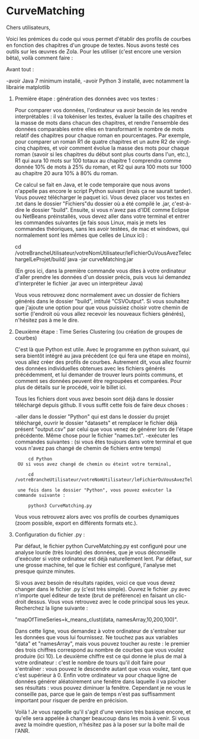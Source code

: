 # CurveMatching


Chers utilisateurs,

Voici les prémices du code qui vous permet d'établir des profils de courbes en fonction des chapitres d'un groupe de textes. Nous avons testé ces outils sur les œuvres de Zola. Pour les utiliser (c'est encore une version bêta), voilà comment faire :

Avant tout :

   -avoir Java 7 minimum installé,
   -avoir Python 3 installé, avec notamment la librairie matplotlib

1. Première étape : génération des données avec vos textes :

	Pour comparer vos données, l'ordinateur va avoir besoin de les rendre interprétables : il va tokéniser les textes, 	évaluer la taille des chapitres et la masse de mots dans chacun des chapitres, et rendre l'ensemble des données comparables entre elles en transformant le nombre de mots relatif des chapitres pour chaque roman en pourcentages. Par exemple, pour comparer un roman R1 de quatre chapitres et un autre R2 de vingt-cinq chapitres, et voir comment évolue la masse des mots pour chaque roman (savoir si les chapitres du début sont plus courts dans l'un, etc.), R1 qui aura 10 mots sur 100 totaux au chapitre 1 comprendra comme donnée 10% de mots à 25% du roman, et R2 qui aura 100 mots sur 1000 au chapitre 20 aura 10% à 80% du roman.

	Ce calcul se fait en Java, et le code temporaire que nous avons n'appelle pas encore le script Python suivant (mais ça ne saurait tarder). Vous pouvez télécharger le paquet ici. Vous devez placer vos textes en .txt dans le dossier "Fichiers"du dossier où a été compilé le .jar, c'est-à-dire le dossier "build". Ensuite, si vous n'avez pas d'IDE comme Eclipse ou NetBeans préinstallés, vous devez aller dans votre terminal et entrer les commandes suivantes  (je fais sous Linux, mais je mets les commandes théoriques, sans les avoir testées, de mac et windows, qui normalement sont les mêmes que celles de Linux ici) :

    cd /votreBrancheUtilisateur/votreNomUtilisateur/leFichierOuVousAvezTelechargelLeProjet/build/
    java -jar curveMatching.jar

	(En gros ici, dans la première commande vous dites à votre ordinateur d'aller prendre les données d'un dossier précis, puis vous lui demandez d'interpréter le fichier .jar avec un interpréteur Java)

	Vous vous retrouvez donc normalement avec un dossier de fichiers générés dans le dossier "build", intitulé "CSVOutput". Si vous souhaitez que j'ajoute une option pour que vous puissiez choisir votre chemin de sortie (l'endroit où vous allez recevoir les nouveaux fichiers générés), n'hésitez pas à me le dire.

2. Deuxième étape : Time Series Clustering (ou création de groupes de courbes)

	C'est là que Python est utile. Avec le programme en python suivant, qui sera bientôt intégré au java précédent (ce qui fera une étape en moins), vous allez créer des profils de courbes. Autrement dit, vous allez fournir des données individuelles obtenues avec les fichiers générés précédemment, et lui demander de trouver leurs points communs, et comment ses données peuvent être regroupées et comparées. Pour plus de détails sur le procédé, voir le billet ici.

	Tous les fichiers dont vous avez besoin sont déjà dans le dossier téléchargé depuis github. Il vous suffit cette fois de faire deux choses :

   -aller dans le dossier "Python" qui est dans le dossier du projet téléchargé, ouvrir le dossier "datasets" et remplacer le fichier déjà présent "output.csv" par celui que vous venez de générer lors de l'étape précédente. Même chose pour le fichier "names.txt".
    -exécuter les commandes suivantes :
        (si vous êtes toujours dans votre terminal et que vous n'avez pas changé de chemin de fichiers entre temps)
            
			cd Python
        OU si vous avez changé de chemin ou éteint votre terminal,
		
    		cd /votreBrancheUtilisateur/votreNomUtilisateur/leFichierOuVousAvezTelechargelLeProjet/build/
	
        une fois dans le dossier "Python", vous pouvez exécuter la commande suivante :
            
			python3 CurveMatching.py

	Vous vous retrouvez alors avec vos profils de courbes dynamiques (zoom possible, export en différents formats etc.).

3. Configuration du fichier .py :

	Par défaut, le fichier python CurveMatching.py est configuré pour une analyse lourde (très lourde) des données, que je vous déconseille d'exécuter si votre ordinateur est déjà naturellement lent. Par défaut, sur une grosse machine, tel que le fichier est configuré, l'analyse met presque quinze minutes.

	Si vous avez besoin de résultats rapides, voici ce que vous devez changer dans le fichier .py (c'est très simple). Ouvrez le fichier .py avec n'importe quel éditeur de texte (brut de préférence) en faisant un clic-droit dessus. Vous vous retrouvez avec le code principal sous les yeux. Recherchez la ligne suivante :

	"mapOfTimeSeries=k_means_clust(data, namesArray,10,200,100)".

	Dans cette ligne, vous demandez à votre ordinateur de s'entraîner sur les données que vous lui fournissez. Ne touchez pas aux variables "data" et "namesArray", mais vous pouvez toucher au reste : le premier des trois chiffres correspond au nombre de courbes que vous voulez produire (ici 10). Le deuxième chiffre est ce qui donne le plus de mal à votre ordinateur : c'est le nombre de tours qu'il doit faire pour s'entraîner : vous pouvez le descendre autant que vous voulez, tant que c'est supérieur à 0. Enfin votre ordinateur va pour chaque ligne de données générer aléatoirement une fenêtre dans laquelle il va piocher ses résultats : vous pouvez diminuer la fenêtre. Cependant je ne vous le conseille pas, parce que le gain de temps n'est pas suffisamment important pour risquer de perdre en précision.

	Voilà ! Je vous rappelle qu'il s'agit d'une version très basique encore, et qu'elle sera appelée à changer beaucoup dans les mois à venir. Si vous avez la moindre question, n'hésitez pas à la poser sur la boîte mail de l'ANR.
